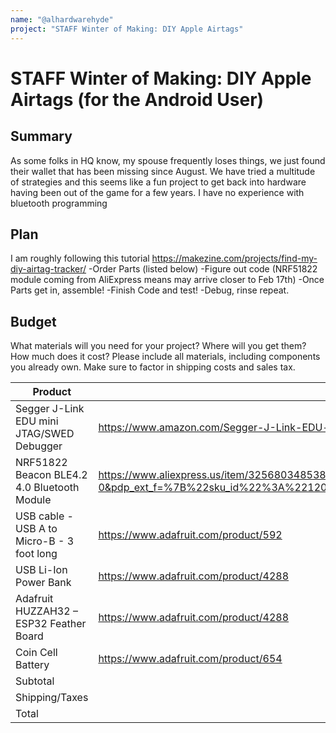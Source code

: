 ```yaml
---
name: "@alhardwarehyde"
project: "STAFF Winter of Making: DIY Apple Airtags"
---
```


# STAFF Winter of Making: DIY Apple Airtags (for the Android User)

## Summary

As some folks in HQ know, my spouse frequently loses things, we just found their wallet that has been missing since August. We have tried a multitude of strategies and this seems like a fun project to get back into hardware having been out of the game for a few years. I have no experience with bluetooth programming 

## Plan

I am roughly following this tutorial https://makezine.com/projects/find-my-diy-airtag-tracker/
-Order Parts (listed below)
-Figure out code (NRF51822 module coming from AliExpress means may arrive closer to Feb 17th)
-Once Parts get in, assemble!
-Finish Code and test!
-Debug, rinse repeat. 



## Budget

What materials will you need for your project? Where will you get them? How much does it cost? Please include all materials, including components you already own. Make sure to factor in shipping costs and sales tax.

| Product         | Supplier/Link                         | Cost   |
| --------------- | ------------------------------------- | ------ |
| Segger J-Link EDU mini JTAG/SWED Debugger  | https://www.amazon.com/Segger-J-Link-EDU-mini-Debugger/dp/B0758XRMTF| $125.80 |
| NRF51822 Beacon BLE4.2 4.0 Bluetooth Module| https://www.aliexpress.us/item/3256803485380436.html?spm=a2g0o.productlist.main.1.a6af67e4dPJUqv&algo_pvid=0380ab0e-3e31-413c-b176-2ed57e573b42&algo_exp_id=0380ab0e-3e31-413c-b176-2ed57e573b42-0&pdp_ext_f=%7B%22sku_id%22%3A%2212000028906157906%22%7D&pdp_npi=2%40dis%21USD%216.2%216.2%21%21%21%21%21%40212278f516754394371805979d0665%2112000028906157906%21sea&curPageLogUid=6qktIuZITFIu  | $6.20 |
| USB cable - USB A to Micro-B - 3 foot long| https://www.adafruit.com/product/592 | $2.95 |
| USB Li-Ion Power Bank| https://www.adafruit.com/product/4288 | $26.95|
| Adafruit HUZZAH32 – ESP32 Feather Board| https://www.adafruit.com/product/4288 | $19.95|
| Coin Cell Battery| https://www.adafruit.com/product/654  | $0.95 |
| Subtotal|  | $182.80|
| Shipping/Taxes|  | $42.92|
| Total           |                                       | $225.72 |
